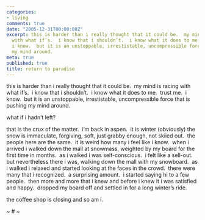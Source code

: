 ```yaml
---
categories:
- living
comments: true
date: "2005-12-31T00:00:00Z"
excerpt: this is harder than i really thought that it could be.  my mind is racing
  with what if’s.  i know that i shouldn’t.  i know what it does to me.  trust me. 
  i know.  but it is an unstoppable, irrestistable, uncompressible force that is pushing
  my mind around. 
meta: true
published: true
title: return to paradise
---
```


this is harder than i really thought that it could be.  my mind is racing with what if’s.  i know that i shouldn’t.  i know what it does to me.  trust me.  i know.  but it is an unstoppable, irrestistable, uncompressible force that is pushing my mind around.  

what if i hadn’t left?

that is the crux of the matter.  i’m back in aspen.  it is winter (obviously) the snow is immaculate, forgiving, soft, just grabby enough, not skiied out.  the people here are the same.  it is weird how many i feel like i know.  when i arrived i walked down the mall at snowmass, weighted by my board for the first time in months.  as i walked i was self-conscious.  i felt like a sell-out.  but nevertheless there i was, walking down the mall with my snowboard.  as i walked i relaxed and started looking at the faces in the crowd.  there were many that i recognized.  a surprising amount.  i started saying hi to a few people.  then more and more that i knew and before i knew it i was satisfied and happy.  dropped my board off and settled in for a long winter’s ride.

the coffee shop is closing and so am i.

~ # ~